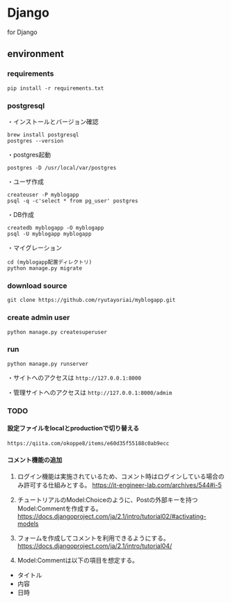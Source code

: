 # Django
for Django

## environment

### requirements

```
pip install -r requirements.txt
```

### postgresql


・インストールとバージョン確認
```
brew install postgresql
postgres --version
```

・postgres起動
```
postgres -D /usr/local/var/postgres
```

・ユーザ作成
```
createuser -P myblogapp
psql -q -c'select * from pg_user' postgres
```

・DB作成
```
createdb myblogapp -O myblogapp
psql -U myblogapp myblogapp
```

・マイグレーション
```
cd (myblogapp配置ディレクトリ)
python manage.py migrate
```

### download source 

```
git clone https://github.com/ryutayoriai/myblogapp.git
```

### create admin user

```
python manage.py createsuperuser
```

### run 

```
python manage.py runserver
```

・サイトへのアクセスは `http://127.0.0.1:8000` 

・管理サイトへのアクセスは `http://127.0.0.1:8000/admim` 

### TODO

#### 設定ファイルをlocalとproductionで切り替える

```
https://qiita.com/okoppe8/items/e60d35f55188c0ab9ecc
```

#### コメント機能の追加

1. ログイン機能は実施されているため、コメント時はログインしている場合のみ許可する仕組みとする。
https://it-engineer-lab.com/archives/544#i-5

2. チュートリアルのModel:Choiceのように、Postの外部キーを持つModel:Commentを作成する。
https://docs.djangoproject.com/ja/2.1/intro/tutorial02/#activating-models

3. フォームを作成してコメントを利用できるようにする。
https://docs.djangoproject.com/ja/2.1/intro/tutorial04/

4. Model:Commentは以下の項目を想定する。
  - タイトル
  - 内容
  - 日時



